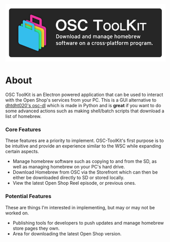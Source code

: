 ![OSC ToolKit](https://github.com/caution3/OSC-ToolKit/raw/master/osc-ghbanner.png)

# About
OSC ToolKit is an Electron powered application that can be used to interact with the Open Shop's services from your PC. This is a GUI alternative to [dhtdht020's osc-dl](https://github.com/dhtdht020/osc-dl) which is made in Python and is **great** if you want to do some advanced actions such as making shell/batch scripts that download a list of homebrew.

### Core Features
These features are a priority to implement. OSC-ToolKit's first purpose is to be intuitive and provide an experience similar to the WSC while expanding certain aspects.
- Manage homebrew software such as copying to and from the SD, as well as managing homebrew on your PC's hard drive.
- Download Homebrew from OSC via the Storefront which can then be either be downloaded directly to SD or stored locally.
- View the latest Open Shop Reel episode, or previous ones.

### Potential Features
These are things I'm interested in implementing, but may or may not be worked on.
- Publishing tools for developers to push updates and manage homebrew store pages they own.
- Area for downloading the latest Open Shop version.
